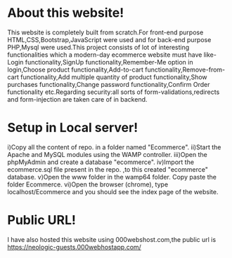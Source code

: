 # About this website!
This website is completely built from scratch.For front-end purpose HTML,CSS,Bootstrap,JavaScript were used and for back-end purpose PHP,Mysql were used.This project consists of lot of interesting functionalities which a modern-day ecommerce website must have like-Login functionality,SignUp functionality,Remember-Me option in login,Choose product functionality,Add-to-cart functionality,Remove-from-cart functionality,Add multiple quantity of product functionality,Show purchases functionality,Change password functionality,Confirm Order functionality etc.Regarding security:all sorts of form-validations,redirects and form-injection are taken care of in backend.

# Setup in Local server!
i)Copy all the content of repo. in a folder named "Ecommerce".
ii)Start the Apache and MySQL modules using the WAMP controller.
iii)Open the phpMyAdmin and create a database "ecommerce". 
iv)Import the ecommerce.sql file present in the repo. ,to this created "ecommerce" database.
v)Open the www folder in the wamp64 folder. Copy paste the folder Ecommerce.
vi)Open the browser (chrome), type localhost/Ecommerce and you should see the index page of the website.

# Public URL!
I have also hosted this website using 000webshost.com,the public url is https://neologic-guests.000webhostapp.com/
